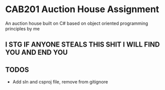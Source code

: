 # CAB201 Auction House Assignment

An auction house built on C# based on object oriented programming principles by me

## I STG IF ANYONE STEALS THIS SHIT I WILL FIND YOU AND END YOU

## TODOS
- Add sln and csproj file, remove from gitignore